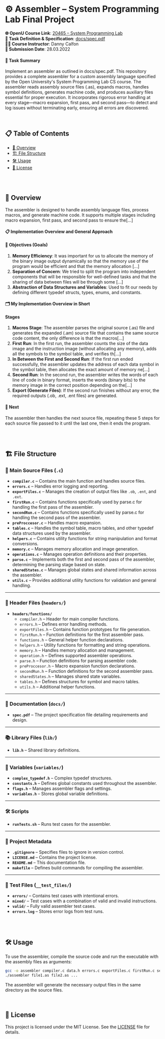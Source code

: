 # ⚙️ Assembler – System Programming Lab Final Project

**🌐 OpenU Course Link**: [20465 – System Programming Lab](https://www.openu.ac.il/courses/20465.htm)  
**📑 Task Definition & Specification**: [docs/spec.pdf](docs/spec.pdf)  
**👨‍🏫 Course Instructor**: Danny Calfon  
**📅 Submission Date**: 28.03.2022  

#### 📝 Task Summary
Implement an assembler as outlined in docs/spec.pdf. This repository provides a complete assembler for a custom assembly language specified by the Open University's System Programming Lab CS course. 
The assembler reads assembly source files (.as), expands macros, handles symbol definitions, generates machine code, and produces auxiliary files essential for proper execution. 
It incorporates rigorous error handling at every stage—macro expansion, first pass, and second pass—to detect and log issues without terminating early, ensuring all errors are discovered.

<br>

## 📋 Table of Contents

- [🌟 Overview](#overview)
- [🏗️ File Structure](#%EF%B8%8F-file-structure)
- [🛠️ Usage](#%EF%B8%8F-usage)
- [📜 License](#-license)

<br>
<br>

## 🌟 Overview
The assembler is designed to handle assembly language files, process macros, and generate machine code. It supports multiple stages including macro expansion, first pass, and second pass to ensure the[...]
#### 📋 Implementation Overview and General Approach
#### 🎯 Objectives (Goals)
1. **Memory Efficiency**: It was important for us to allocate the memory of the binary image output dynamically so that the memory use of the program would be efficient and that the memory allocation [...]
2. **Separation of Concern**: We tried to split the program into independent components that will be responsible for well-defined tasks and that the sharing of data between files will be through some [...]
3. **Abstraction of Data Structures and Variables**: Used to fit our needs by defining different typedef structs, types, enums, and constants.
#### 🗂️ My Implementation Overview in Short
#### Stages
1. **Macros Stage**: The assembler parses the original source (.as) file and generates the expanded (.am) source file that contains the same source code content, the only difference is that the macros[...]
2. **First Run**: In the first run, the assembler counts the size of the data image and the instruction image (without allocating any memory), adds all the symbols to the symbol table, and verifies th[...]
3. **In Between the First and Second Run**: If the first run ended successfully, the assembler updates the address of each data symbol in the symbol table, then allocates the exact amount of memory ne[...]
4. **Second Run**: In the second run, the assembler writes the words of each line of code in binary format, inserts the words (binary bits) to the memory image in the correct position depending on the[...]
5. **Export (Generate Files)**: If the second run finishes without any error, the required outputs (.ob, .ext, .ent files) are generated.
#### 🔄 Next
The assembler then handles the next source file, repeating these 5 steps for each source file passed to it until the last one, then it ends the program.

<br>
<br>

## 🏗️ **File Structure**

### **📄 Main Source Files (`.c`)**
- **`compiler.c`** – Contains the main function and handles source files.
- **`errors.c`** – Handles error logging and reporting.
- **`exportFiles.c`** – Manages the creation of output files like `.ob`, `.ent`, and `.ext`.
- **`firstRun.c`** – Contains functions specifically used by parse.c for handling the first pass of the assembler.
- **`secondRun.c`** – Contains functions specifically used by parse.c for handling the second pass of the assembler.
- **`preProccesor.c`** – Handles macro expansion.
- **`tables.c`** – Handles the symbol table, macro tables, and other typedef data structures used by the assembler.
- **`helpers.c`** – Contains utility functions for string manipulation and format conversions.
- **`memory.c`** – Manages memory allocation and image generation.
- **`operations.c`** – Manages operation definitions and their properties.
- **`parse.c`** – Implements both the first and second pass of the assembler, determining the parsing stage based on state.
- **`sharedStates.c`** – Manages global states and shared information across the assembler.
- **`utils.c`** – Provides additional utility functions for validation and general handling.

---

### **📂 Header Files (`headers/`)**
- **`headers/functions/`**
  - `compiler.h` – Header for main compiler functions.
  - `errors.h` – Defines error handling methods.
  - `exportFiles.h` – Contains function prototypes for file generation.
  - `firstRun.h` – Function definitions for the first assembler pass.
  - `functions.h` – General helper function declarations.
  - `helpers.h` – Utility functions for formatting and string operations.
  - `memory.h` – Handles memory allocation and management.
  - `operation.h` – Defines supported assembler operations.
  - `parse.h` – Function definitions for parsing assembler code.
  - `preProccesor.h` – Macro expansion function declarations.
  - `secondRun.h` – Function definitions for the second assembler pass.
  - `sharedStates.h` – Manages shared state variables.
  - `tables.h` – Defines structures for symbol and macro tables.
  - `utils.h` – Additional helper functions.

---

### **📜 Documentation (`docs/`)**
- **`spec.pdf`** – The project specification file detailing requirements and design.

---

### **📚 Library Files (`lib/`)**
- **`lib.h`** – Shared library definitions.

---

### **🔢 Variables (`variables/`)**
- **`complex_typedef.h`** – Complex typedef structures.
- **`constants.h`** – Defines global constants used throughout the assembler.
- **`flags.h`** – Manages assembler flags and settings.
- **`variables.h`** – Stores global variable definitions.

---

### **🛠️ Scripts**
- **`runTests.sh`** – Runs test cases for the assembler.

---

### **📁 Project Metadata**
- **`.gitignore`** – Specifies files to ignore in version control.
- **`LICENSE.md`** – Contains the project license.
- **`README.md`** – This documentation file.
- **`makefile`** – Defines build commands for compiling the assembler.

---

### **🧪 Test Files (`__test_files/`)**
- **`errors/`** – Contains test cases with intentional errors.
- **`mixed/`** – Test cases with a combination of valid and invalid instructions.
- **`valid/`** – Fully valid assembler test cases.
- **`errors.log`** – Stores error logs from test runs.

<br>
<br>

## 🛠️ Usage

To use the assembler, compile the source code and run the executable with the assembly files as arguments:

```sh
gcc -o assembler compiler.c data.h errors.c exportFiles.c firstRun.c secondRun.c preProccesor.c tables.c helpers.c memory.c operations.c parse.c sharedStates.c utils.c
./assembler file1.as file2.as ...
```

The assembler will generate the necessary output files in the same directory as the source files.

<br>

## 📜 License
This project is licensed under the MIT License. See the [LICENSE](LICENSE) file for details.
